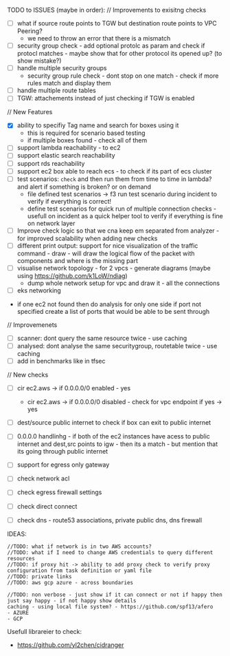 TODO to ISSUES (maybe in order):
// Improvements to exisitng checks
- [ ] what if source route points to TGW but destination route points to VPC Peering?
    - we need to throw an error that there is a mismatch
- [ ] security group check - add optional protolc as param and check if protocl matches - maybe show that for other protocol its opened up? (to show mistake?)
- [ ] handle multiple security groups
  - security group rule check - dont stop on one match - check if more rules match and display them
- [ ] handle multiple route tables
- [ ] TGW: attachements instead of just checking if TGW is enabled
 
// New Features 
- [x] ability to specifiy Tag name and search for boxes using it
    - this is required for scenario based testing
    - if multiple boxes found - check all of them
- [ ] support lambda reachability - to ec2
- [ ] support elastic search reachability
- [ ] support rds reachability
- [ ] support ec2 box able to reach ecs - to check if its part of ecs cluster
- [ ] test scenarios: `check` and then run them from time to time in lambda? and alert if something is broken? or on demand
  - file defined test scenarios -> f3 run test scenario during incident to verify if everything is correct!
  - define test scenarios for quick run of multiple connection checks - usefull on incident as a quick helper tool to verify if everything is fine on network layer
- [ ] Improve check logic so that we cna keep em separated from analyzer - for improved scalability when adding new checks
- [ ] different print output: support for nice visualization of the traffic  command - draw - will draw the logical flow of the packet with components and where is the missing part
- [ ] visualise network topology - for 2 vpcs - generate diagrams  (maybe using https://github.com/k1LoW/ndiag)
  - dump whole network setup for vpc and draw it - all the connections
- [ ] eks networking 
    
- if one ec2 not found then do analysis for only one side
  if port not specified create a list of ports that would be able to be sent through
  
// Improvemenets
- [ ] scanner: dont query the same resource twice - use caching
- [ ] analysed: dont analyse the same securitygroup, routetable twice - use caching
- [ ] add in benchmarks like in tfsec
 
// New checks 
- [ ] cir ec2.aws -> if 0.0.0.0/0 enabled - yes
    - cir ec2.aws -> if 0.0.0.0/0 disabled - check for vpc endpoint if yes -> yes
      
- [ ] dest/source public internet to check if box can exit to public internet
- [ ] 0.0.0.0 handlinhg - if both of the ec2 instances have acess to public internet and dest,src points to igw - then its a match - but mention that its going through public internet
- [ ] support for egress only gateway
- [ ] check network acl
- [ ] check egress firewall settings
- [ ] check direct connect
- [ ] check dns - route53 associations, private public dns, dns firewall

IDEAS:

```
//TODO: what if network is in two AWS accounts?
//TODO: what if I need to change AWS credentials to query different resources
//TODO: if proxy hit -> ability to add proxy check to verify proxy configuration from task definition or yaml file
//TODO: private links
//TODO: aws gcp azure - across boundaries

//TODO: non verbose - just show if it can connect or not if happy then just say happy - if not happy show details
caching - using local file system? - https://github.com/spf13/afero
- AZURE 
- GCP
```


Usefull librareier to check:
- https://github.com/yl2chen/cidranger
